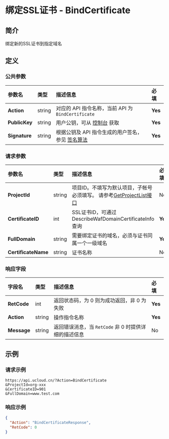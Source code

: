 # 绑定SSL证书 - BindCertificate

## 简介

绑定新的SSL证书到指定域名








## 定义

### 公共参数

| 参数名 | 类型 | 描述信息 | 必填 |
|:---|:---|:---|:---|
| **Action**     | string  | 对应的 API 指令名称，当前 API 为 `BindCertificate`                        | **Yes** |
| **PublicKey**  | string  | 用户公钥，可从 [控制台](https://console.ucloud.cn/uapi/apikey) 获取                                             | **Yes** |
| **Signature**  | string  | 根据公钥及 API 指令生成的用户签名，参见 [签名算法](api/summary/signature.md)  | **Yes** |

### 请求参数

| 参数名 | 类型 | 描述信息 | 必填 |
|:---|:---|:---|:---|
| **ProjectId** | string | 项目ID。不填写为默认项目，子帐号必须填写。 请参考[GetProjectList接口](api/summary/get_project_list) |No|
| **CertificateID** | int | SSL证书ID，可通过DescribeWafDomainCertificateInfo查询 |**Yes**|
| **FullDomain** | string | 需要绑定证书的域名，必须与证书同属一个一级域名 |**Yes**|
| **CertificateName** | string | 证书名称 |No|

### 响应字段

| 字段名 | 类型 | 描述信息 | 必填 |
|:---|:---|:---|:---|
| **RetCode** | int | 返回状态码，为 0 则为成功返回，非 0 为失败 |**Yes**|
| **Action** | string | 操作指令名称 |**Yes**|
| **Message** | string | 返回错误消息，当 `RetCode` 非 0 时提供详细的描述信息 |No|




## 示例

### 请求示例
    
```
https://api.ucloud.cn/?Action=BindCertificate
&ProjectId=org-xxx
&CertificateID=901
&FullDomain=www.test.com
```

### 响应示例
    
```json
{
  "Action": "BindCertificateResponse",
  "RetCode": 0
}
```





